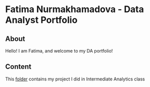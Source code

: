 # Fatima Nurmakhamadova - Data Analyst Portfolio 

## About

Hello! I am Fatima, and welcome to my DA portfolio!

## Content
This [folder](https://github.com/fatishi/My_Portfolio/tree/main/Intermediate%20Analytics) contains my project I did in Intermediate Analytics class 

